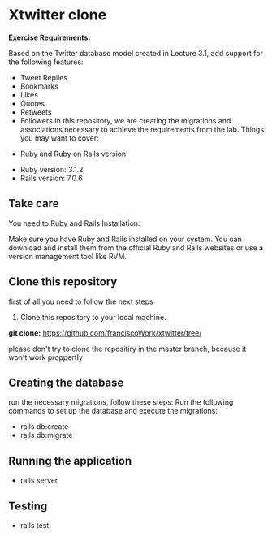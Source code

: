 # Xtwitter clone 


**Exercise Requirements:**

Based on the Twitter database model created in Lecture 3.1, add support for the following features:

- Tweet Replies
- Bookmarks
- Likes
- Quotes
- Retweets
- Followers
In this repository, we are creating the migrations and associations necessary to achieve the requirements from the lab.
Things you may want to cover:

* Ruby and Ruby on Rails version

- Ruby version: 3.1.2
- Rails version: 7.0.6

## Take care

You need to 
Ruby and Rails Installation:

Make sure you have Ruby and Rails installed on your system. You can download and install them from the official Ruby and Rails websites or use a version management tool like RVM.

## Clone this repository

first of all you need to follow the next steps 

1. Clone this repository to your local machine.

**git clone:** https://github.com/franciscoWork/xtwitter/tree/

please don't try to clone the repositiry in the master branch, because it won't work proppertly 

## Creating the database

run the necessary migrations, follow these steps:
Run the following commands to set up the database and execute the migrations:

- rails db:create
- rails db:migrate

## Running the application 

- rails server 

## Testing 

- rails test 


